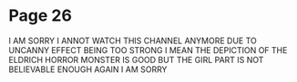 # Page 26

I AM SORRY I ANNOT WATCH THIS CHANNEL ANYMORE DUE TO UNCANNY EFFECT BEING TOO STRONG I MEAN THE DEPICTION OF THE ELDRICH HORROR MONSTER IS GOOD BUT THE GIRL PART IS NOT BELIEVABLE ENOUGH AGAIN I AM SORRY

